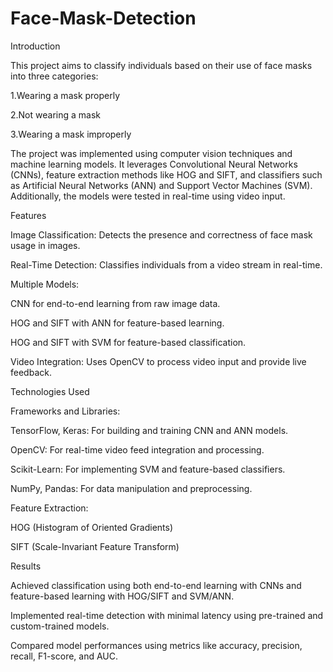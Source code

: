 # Face-Mask-Detection

Introduction

This project aims to classify individuals based on their use of face masks into three categories:

1.Wearing a mask properly

2.Not wearing a mask

3.Wearing a mask improperly

The project was implemented using computer vision techniques and machine learning models. It leverages Convolutional Neural Networks (CNNs), feature extraction methods like HOG and SIFT, and classifiers such as Artificial Neural Networks (ANN) and Support Vector Machines (SVM). Additionally, the models were tested in real-time using video input.



Features

Image Classification: Detects the presence and correctness of face mask usage in images.

Real-Time Detection: Classifies individuals from a video stream in real-time.

Multiple Models:

CNN for end-to-end learning from raw image data.

HOG and SIFT with ANN for feature-based learning.

HOG and SIFT with SVM for feature-based classification.


Video Integration: Uses OpenCV to process video input and provide live feedback.



Technologies Used

Frameworks and Libraries:

TensorFlow, Keras: For building and training CNN and ANN models.

OpenCV: For real-time video feed integration and processing.

Scikit-Learn: For implementing SVM and feature-based classifiers.

NumPy, Pandas: For data manipulation and preprocessing.


Feature Extraction:

HOG (Histogram of Oriented Gradients)

SIFT (Scale-Invariant Feature Transform)



Results

Achieved classification using both end-to-end learning with CNNs and feature-based learning with HOG/SIFT and SVM/ANN.

Implemented real-time detection with minimal latency using pre-trained and custom-trained models.

Compared model performances using metrics like accuracy, precision, recall, F1-score, and AUC.
